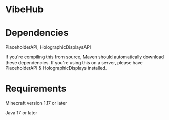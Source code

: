 # VibeHub

# Dependencies

PlaceholderAPI, HolographicDisplaysAPI

If you're compiling this from source, Maven should automatically download these dependencies. If you're using this on a server, please have PlaceholderAPI & HolographicDisplays installed. 

# Requirements

Minecraft version 1.17 or later

Java 17 or later
